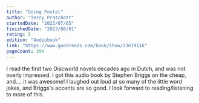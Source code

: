```yaml
---
title: "Going Postal"
author: "Terry Pratchett"
startedDate: "2023/07/05"
finishedDate: "2023/08/01"
rating: 5
edition: "Audiobook"
link: "https://www.goodreads.com/book/show/13619116"
pageCount: 394
---
```

I read the first two Discworld novels decades ago in Dutch, and was not overly impressed. I got this audio book by Stephen Briggs on the cheap, and.... it was awesome! I laughed out loud at so many of the little word jokes, and Briggs's accents are so good. I look forward to reading/listening to more of this.

